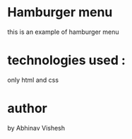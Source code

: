 # Hamburger menu
this is an example of hamburger menu

# technologies used :
only html and css

# author
by Abhinav Vishesh
